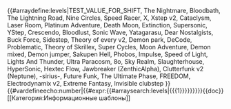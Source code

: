 {{#arraydefine:levels|TEST_VALUE_FOR_SHIFT,
The Nightmare,
Bloodbath,
The Lightning Road,
Nine Circles,
Speed Racer,
X,
Xstep v2,
Cataclysm,
Laser Room,
Platinum Adventure,
Death Moon,
Extinction,
Supersonic,
YStep,
Crescendo,
Bloodlust,
Sonic Wave,
Yatagarasu,
Dear Nostalgists,
Buck Force,
Sidestep,
Theory of every v2,
Demon park,
DeCode,
Problematic,
Theory of Skrillex,
Super Cycles,
Moon Adventure,
Demon mixed,
Demon jumper,
Sakupen Hell,
Phobos,
Impulse,
Speed of Light,
Lights And Thunder,
Ultra Paracosm,
8o,
Sky Realm,
Slaughterhouse,
HyperSonic,
Hextec Flow,
Jawbreaker (ZenthicAlpha),
Clutterfunk v2 (Neptune),
-sirius-,
Future Funk,
The Ultimate Phase,
FREEDOM,
Electrodynamix v2,
Extreme Fantasy,
Invisible clubstep
}}{{#vardefineecho:number|{{#expr:{{#arraysearch:levels|{{{1}}}}}}}}}<noinclude>{{doc}}[[Категория:Информационные шаблоны]]</noinclude>